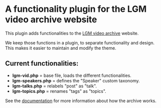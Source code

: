 # A functionality plugin for the LGM video archive website

This plugin adds functionalities to the [LGM video archive](http://libregraphicsmeeting.org/video/) website.

We keep those functions in a plugin, to separate functionality and design.  This makes it easier to maintain and modify the theme.

## Current functionalities:

- **lgm-vid.php** = base file, loads the different functionalities.
- **lgm-speakers.php** = defines the "Speaker" custom taxonomy.
- **lgm-talks.php** = relabels "post" as "talk".
- **lgm-topics.php** = renames "tags" as "topics".

See the [documentation](../../docs/basics.md) for more information about how the archive works.